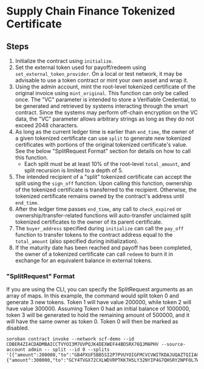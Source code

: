 # Supply Chain Finance Tokenized Certificate

## Steps
1. Initialize the contract using `initialize`.
2. Set the external token used for payoff/redeem using `set_external_token_provider`. On a local or test network, it may be advisable to use a token contract or mint your own asset and wrap it.
3. Using the admin account, mint the root-level tokenized certificate of the original invoice using `mint_original`. This function can only be called once. The "VC" parameter is intended to store a Verifiable Credential, to be generated and retrieved by systems interacting through the smart contract. Since the systems may perform off-chain encryption on the VC data, the "VC" parameter allows arbitrary strings as long as they do not exceed 2048 characters. 
4. As long as the current ledger time is earlier than `end_time`, the owner of a given tokenized certificate can use `split` to generate new tokenized certificates with portions of the original tokenized certificate's value. See the below "SplitRequest Format" section for details on how to call this function.
    * Each split must be at least 10% of the root-level `total_amount`, and split recursion is limited to a depth of 5.
5. The intended recipient of a "split" tokenized certificate can accept the split using the `sign_off` function. Upon calling this function, ownership of the tokenized certificate is transferred to the recipient. Otherwise, the tokenized certificate remains owned by the contract's address until `end_time`.
6. After the ledger time passes `end_time`, any call to `check_expired` or ownership/transfer-related functions will auto-transfer unclaimed split tokenized certificates to the owner of its parent certificate.
7. The `buyer_address` specified during `initialize` can call the `pay_off` function to transfer tokens to the contract address equal to the `total_amount` (also specified during initialization).
8. If the maturity date has been reached and payoff has been completed, the owner of a tokenized certificate can call `redeem` to burn it in exchange for an equivalent balance in external tokens.

### "SplitRequest" Format
If you are using the CLI, you can specify the SplitRequest arguments as an array of maps. In this example, the command would split token 0 and generate 3 new tokens. Token 1 will have value 200000, while token 2 will have value 300000. Assuming Token 0 had an initial balance of 1000000, token 3 will be generated to hold the remaining amount of 500000, and it will have the same owner as token 0. Token 0 will then be marked as disabled.
```
soroban contract invoke --network scf-demo --id CDBER4ZI4CDADMBAICCTVYOI3M7UVPQJK4DEXWEF44BDSRX76QJMAPHV --source-account admin -- split --id 0 --splits '[{"amount":200000,"to":"GB4PXUF5BB5SI2P7PVUYOIGFMCVCVWITKDAJUQAZTQIIAGIMAPPRA45H"}, {"amount":300000,"to":"GCY4TVGX72CXLWDVRPTKK7H5LY32NYIP4G7QHSRY2NPFOL7W5VJGHF5B"}]'
```
